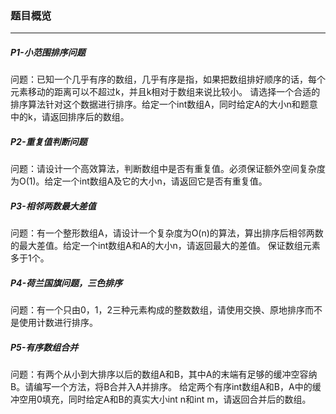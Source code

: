 ### 题目概览

---

##### P1-小范围排序问题
问题：已知一个几乎有序的数组，几乎有序是指，如果把数组排好顺序的话，每个元素移动的距离可以不超过k，并且k相对于数组来说比较小。
     请选择一个合适的排序算法针对这个数据进行排序。给定一个int数组A，同时给定A的大小n和题意中的k，请返回排序后的数组。

##### P2-重复值判断问题
问题：请设计一个高效算法，判断数组中是否有重复值。必须保证额外空间复杂度为O(1)。给定一个int数组A及它的大小n，请返回它是否有重复值。

##### P3-相邻两数最大差值
问题：有一个整形数组A，请设计一个复杂度为O(n)的算法，算出排序后相邻两数的最大差值。给定一个int数组A和A的大小n，请返回最大的差值。
     保证数组元素多于1个。

##### P4-荷兰国旗问题，三色排序
问题：有一个只由0，1，2三种元素构成的整数数组，请使用交换、原地排序而不是使用计数进行排序。

##### P5-有序数组合并
问题：有两个从小到大排序以后的数组A和B，其中A的末端有足够的缓冲空容纳B。请编写一个方法，将B合并入A并排序。
     给定两个有序int数组A和B，A中的缓冲空用0填充，同时给定A和B的真实大小int n和int m，请返回合并后的数组。